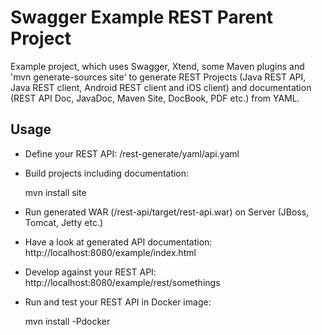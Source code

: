 # Swagger Example REST Parent Project

Example project, which uses Swagger, Xtend, some Maven plugins and 'mvn generate-sources site' to generate REST Projects (Java REST API, Java REST client, Android REST client and iOS client) and documentation (REST API Doc, JavaDoc, Maven Site, DocBook, PDF etc.) from YAML.

## Usage

* Define your REST API: /rest-generate/yaml/api.yaml
* Build projects including documentation:
		
	mvn install site
* Run generated WAR (/rest-api/target/rest-api.war) on Server (JBoss, Tomcat, Jetty etc.)
* Have a look at generated API documentation: http://localhost:8080/example/index.html
* Develop against your REST API: http://localhost:8080/example/rest/somethings
* Run and test your REST API in Docker image:

	mvn install -Pdocker